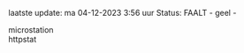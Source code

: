 laatste update: 
ma 04-12-2023  3:56   uur 
Status: FAALT - geel - 
<div class="service Y">microstation</div><div class="service Y">httpstat</div>